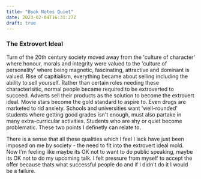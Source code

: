 ```yaml
---
title: "Book Notes Quiet"
date: 2023-02-04T16:31:27Z
draft: true
---
```


### The Extrovert Ideal

Turn of the 20th century society moved away from the 'culture of character' where honour, morals and integrity were valued to the 'culture of personality' where being magnetic, fascinating, attractive and dominant is valued. 
Rise of capitialism, everything became about selling including the ability to sell yourself. Rather than certain roles needing these characterisitic, normal people became required to be extroverted to succeed. 
Adverts sell their products as the solution to become the extrovert ideal. 
Movie stars become the gold standard to aspire to. 
Even drugs are marketed to rid anxiety.
Schools and universities want 'well-rounded' students where getting good grades isn't enough, must also partake in many extra-curricular activities. 
Students who are shy or quiet become problematic. These two points I definetly can relate to. 

There is a sense that all these qualities which I feel I lack have just been imposed on me by society - the need to fit into the extrovert ideal mold. Now I'm feeling like maybe its OK not to want to do public speaking, maybe its OK not to do my upcoming talk. I felt pressure from myself to accept the offer because thats what successful people do and if I didn't do it I would be a failure. 